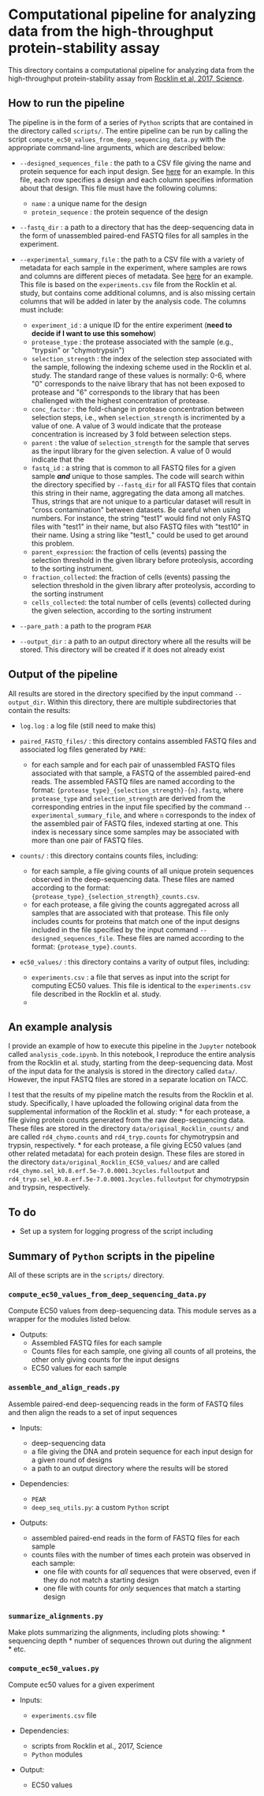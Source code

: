 # Computational pipeline for analyzing data from the high-throughput protein-stability assay

This directory contains a computational pipeline for analyzing data from the high-throughput protein-stability assay from [Rocklin et al, 2017, Science](https://doi.org/10.1126/science.aan0693).

## How to run the pipeline

The pipeline is in the form of a series of `Python` scripts that are contained in the directory called `scripts/`. The entire pipeline can be run by calling the script `compute_ec50_values_from_deep_sequencing_data.py` with the appropriate command-line arguments, which are described below:

* `--designed_sequences_file` : the path to a CSV file giving the name and protein sequence for each input design. See [here](data/Rocklin_2017_Science/designed_protein_sequences.csv) for an example. In this file, each row specifies a design and each column specifies information about that design. This file must have the following columns:
    * `name` : a unique name for the design
    * `protein_sequence` : the protein sequence of the design

* `--fastq_dir` : a path to a directory that has the deep-sequencing data in the form of unassembled paired-end FASTQ files for all samples in the experiment.

* `--experimental_summary_file` : the path to a CSV file with a variety of metadata for each sample in the experiment, where samples are rows and columns are different pieces of metadata. See [here](data/Rocklin_2017_Science/experimental_summary.csv) for an example. This file is based on the `experiments.csv` file from the Rocklin et al. study, but contains come additional columns, and is also missing certain columns that will be added in later by the analysis code. The columns must include:
    * `experiment_id` : a unique ID for the entire experiment (**need to decide if I want to use this somehow**)
    * `protease_type` : the protease associated with the sample (e.g., "trypsin" or "chymotrypsin")
    * `selection_strength` : the index of the selection step associated with the sample, following the indexing scheme used in the Rocklin et al. study. The standard range of these values is normally: 0-6, where "0" corresponds to the naive library that has not been exposed to protease and "6" corresponds to the library that has been challenged with the highest concentration of protease.
    * `conc_factor` : the fold-change in protease concentration between selection steps, i.e., when `selection_strength` is incrimented by a value of one. A value of 3 would indicate that the protease concentration is increased by 3 fold between selection steps.
    * `parent` : the value of `selection_strength` for the sample that serves as the input library for the given selection. A value of 0 would indicate that the 
    * `fastq_id` : a string that is common to all FASTQ files for a given sample ***and*** unique to those samples. The code will search within the directory specified by `--fastq_dir` for all FASTQ files that contain this string in their name, aggregating the data among all matches. Thus, strings that are not unique to a particular dataset will result in "cross contamination" between datasets. Be careful when using numbers. For instance, the string "test1" would find not only FASTQ files with "test1" in their name, but also FASTQ files with "test10" in their name. Using a string like "test1\_" could be used to get around this problem.
    * `parent_expression`: the fraction of cells (events) passing the selection threshold in the given library before proteolysis, according to the sorting instrument.
    * `fraction_collected`: the fraction of cells (events) passing the selection threshold in the given library after proteolysis, according to the sorting instrument
    * `cells_collected`: the total number of cells (events) collected during the given selection, according to the sorting instrument

* `--pare_path` : a path to the program `PEAR`

* `--output_dir` : a path to an output directory where all the results will be stored. This directory will be created if it does not already exist


## Output of the pipeline

All results are stored in the directory specified by the input command `--output_dir`. Within this directory, there are multiple subdirectories that contain the results:

* `log.log` : a log file (still need to make this)

* `paired_FASTQ_files/` : this directory contains assembled FASTQ files and associated log files generated by `PARE`:
    * for each sample and for each pair of unassembled FASTQ files associated with that sample, a FASTQ of the assembled paired-end reads. The assembled FASTQ files are named according to the format: `{protease_type}_{selection_strength}-{n}.fastq`, where `protease_type` and `selection_strength` are derived from the corresponding entries in the input file specified by the command `--experimental_summary_file`, and where `n` corresponds to the index of the assembled pair of FASTQ files, indexed starting at one. This index is necessary since some samples may be associated with more than one pair of FASTQ files.

* `counts/` : this directory contains counts files, including:
    * for each sample, a file giving counts of all unique protein sequences observed in the deep-sequencing data. These files are named according to the format: `{protease_type}_{selection_strength}_counts.csv`.
    * for each protease, a file giving the counts aggregated across all samples that are associated with that protease. This file only includes counts for proteins that match one of the input designs included in the file specified by the input command `--designed_sequences_file`. These files are named according to the format: `{protease_type}.counts`.
    
* `ec50_values/` : this directory contains a varity of output files, including:
    * `experiments.csv` : a file that serves as input into the script for computing EC50 values. This file is identical to the `experiments.csv` file described in the Rocklin et al. study.
    * 


## An example analysis

I provide an example of how to execute this pipeline in the `Jupyter` notebook called `analysis_code.ipynb`. In this notebook, I reproduce the entire analysis from the Rocklin et al. study, starting from the deep-sequencing data. Most of the input data for the analysis is stored in the directory called `data/`. However, the input FASTQ files are stored in a separate location on TACC.

I test that the results of my pipeline match the results from the Rocklin et al. study. Specifically, I have uploaded the following original data from the supplemental information of the Rocklin et al. study:
    * for each protease, a file giving protein counts generated from the raw deep-sequencing data. These files are stored in the directory `data/original_Rocklin_counts/` and are called `rd4_chymo.counts` and `rd4_tryp.counts` for chymotrypsin and trypsin, respectively.
    * for each protease, a file giving EC50 values (and other related metadata) for each protein design. These files are stored in the directory `data/original_Rocklin_EC50_values/` and are called `rd4_chymo.sel_k0.8.erf.5e-7.0.0001.3cycles.fulloutput` and `rd4_tryp.sel_k0.8.erf.5e-7.0.0001.3cycles.fulloutput` for chymotrypsin and trypsin, respectively.


## To do

* Set up a system for logging progress of the script including


## Summary of `Python` scripts in the pipeline

All of these scripts are in the `scripts/` directory.

### `compute_ec50_values_from_deep_sequencing_data.py`

Compute EC50 values from deep-sequencing data. This module serves as a wrapper for the modules listed below.

* Outputs:
    * Assembled FASTQ files for each sample
    * Counts files for each sample, one giving all counts of all proteins, the other only giving counts for the input designs
    * EC50 values for each sample

### `assemble_and_align_reads.py`

Assemble paired-end deep-sequencing reads in the form of FASTQ files and then align the reads to a set of input sequences

* Inputs:
    * deep-sequencing data
    * a file giving the DNA and protein sequence for each input design for a given round of designs
    * a path to an output directory where the results will be stored

* Dependencies:
    * `PEAR`
    * `deep_seq_utils.py`: a custom `Python` script

* Outputs:
    * assembled paired-end reads in the form of FASTQ files for each sample
    * counts files with the number of times each protein was observed in each sample:
        * one file with counts for *all* sequences that were observed, even if they do not match a starting design
        * one file with counts for *only* sequences that match a starting design

### `summarize_alignments.py`

Make plots summarizing the alignments, including plots showing:
    * sequencing depth
    * number of sequences thrown out during the alignment
    * etc.

### `compute_ec50_values.py`

Compute ec50 values for a given experiment

* Inputs:
    * `experiments.csv` file

* Dependencies:
    * scripts from Rocklin et al., 2017, Science
    * `Python` modules

* Output:
    * EC50 values
